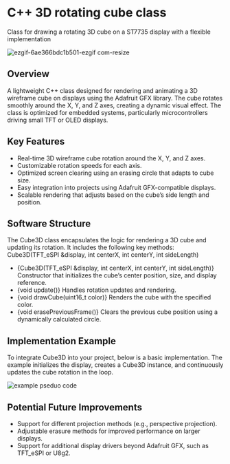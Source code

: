 # C++ 3D rotating cube class
Class for drawing a rotating 3D cube on a ST7735 display with a flexible implementation 

![ezgif-6ae366bdc1b501-ezgif com-resize](https://github.com/user-attachments/assets/706bb76b-86f1-48e1-96d5-3174236a2283)

## Overview
A lightweight C++ class designed for rendering and animating a 3D wireframe cube on displays using the Adafruit GFX library. The cube rotates smoothly around the X, Y, and Z axes, creating a dynamic visual effect. The class is optimized for embedded systems, particularly microcontrollers driving small TFT or OLED displays.

## Key Features
- Real-time 3D wireframe cube rotation around the X, Y, and Z axes.
- Customizable rotation speeds for each axis.
- Optimized screen clearing using an erasing circle that adapts to cube size.
- Easy integration into projects using Adafruit GFX-compatible displays.
- Scalable rendering that adjusts based on the cube’s side length and position.

## Software Structure
The Cube3D class encapsulates the logic for rendering a 3D cube and updating its rotation. It includes the following key methods:
Cube3D(TFT_eSPI &display, int centerX, int centerY, int sideLength)
- {Cube3D(TFT_eSPI &display, int centerX, int centerY, int sideLength)} Constructor that initializes the cube’s center position, size, and display reference.
- {void update()} Handles rotation updates and rendering.
- {void drawCube(uint16_t color)} Renders the cube with the specified color.
- {void erasePreviousFrame()} Clears the previous cube position using a dynamically calculated circle.

## Implementation Example
To integrate Cube3D into your project, below is a basic implementation. The example initializes the display, creates a Cube3D instance, and continuously updates the cube rotation in the loop.

![example pseduo code](https://github.com/user-attachments/assets/5369cb63-ef68-4def-90b2-047711833657)

## Potential Future Improvements
- Support for different projection methods (e.g., perspective projection).
- Adjustable erasure methods for improved performance on larger displays.
- Support for additional display drivers beyond Adafruit GFX, such as TFT_eSPI or U8g2.
